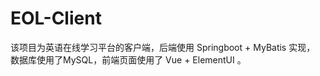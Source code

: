 # EOL-Client

该项目为英语在线学习平台的客户端，后端使用 Springboot + MyBatis 实现， 数据库使用了MySQL，前端页面使用了 Vue + ElementUI 。

